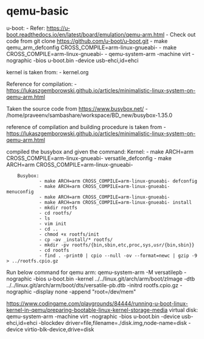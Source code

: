 # qemu-basic

u-boot:
        - Refer: https://u-boot.readthedocs.io/en/latest/board/emulation/qemu-arm.html
        - Check out code from git clone https://github.com/u-boot/u-boot.git
        - make qemu_arm_defconfig CROSS_COMPILE=arm-linux-gnueabi-
        - make CROSS_COMPILE=arm-linux-gnueabi-
        - qemu-system-arm -machine virt -nographic -bios u-boot.bin -device usb-ehci,id=ehci

kernel is taken from:
        - kernel.org

Reference for compilation:
        - https://lukaszgemborowski.github.io/articles/minimalistic-linux-system-on-qemu-arm.html

Taken the source code from https://www.busybox.net/
        - /home/praveenv/sambashare/workspace/BD_new/busybox-1.35.0

reference of compilation and building procedure is taken from
        - https://lukaszgemborowski.github.io/articles/minimalistic-linux-system-on-qemu-arm.html

compiled the busybox and given the command:
        Kernel:
                - make ARCH=arm CROSS_COMPILE=arm-linux-gnueabi- versatile_defconfig
                - make ARCH=arm CROSS_COMPILE=arm-linux-gnueabi-

        Busybox:
                - make ARCH=arm CROSS_COMPILE=arm-linux-gnueabi- defconfig
                - make ARCH=arm CROSS_COMPILE=arm-linux-gnueabi- menuconfig
                - make ARCH=arm CROSS_COMPILE=arm-linux-gnueabi-
                - make ARCH=arm CROSS_COMPILE=arm-linux-gnueabi- install
                - mkdir rootfs
                - cd rootfs/
                - ls
                - vim init
                - cd ..
                - chmod +x rootfs/init
                - cp -av _install/* rootfs/
                - mkdir -pv rootfs/{bin,sbin,etc,proc,sys,usr/{bin,sbin}}
                - cd rootfs
                - find . -print0 | cpio --null -ov --format=newc | gzip -9 > ../rootfs.cpio.gz



Run below command for qemu arm:
         qemu-system-arm -M versatilepb -nographic -bios u-boot.bin -kernel ../../linux.git/arch/arm/boot/zImage -dtb ../../linux.git/arch/arm/boot/dts/versatile-pb.dtb -initrd rootfs.cpio.gz -nographic -display none -append "root=/dev/mem"

https://www.codingame.com/playgrounds/84444/running-u-boot-linux-kernel-in-qemu/preparing-bootable-linux-kernel-storage-media
virtual disk:
qemu-system-arm -machine virt -nographic -bios u-boot.bin -device usb-ehci,id=ehci -blockdev driver=file,filename=./disk.img,node-name=disk -device virtio-blk-device,drive=disk
